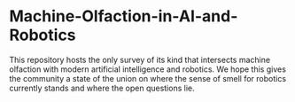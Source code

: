 # Machine-Olfaction-in-AI-and-Robotics
This repository hosts the only survey of its kind that intersects machine olfaction with modern artificial intelligence and robotics. 
We hope this gives the community a state of the union on where the sense of smell for robotics currently stands and where the open questions lie.
